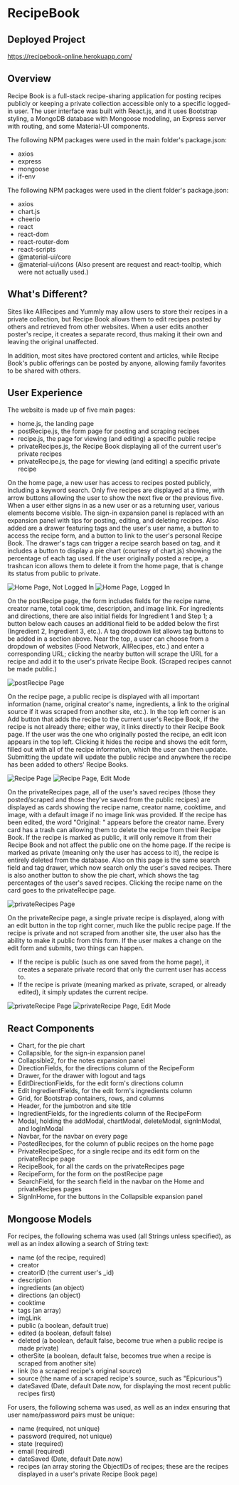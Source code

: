 # RecipeBook

## Deployed Project

https://recipebook-online.herokuapp.com/


## Overview

Recipe Book is a full-stack recipe-sharing application for posting recipes publicly or keeping a private collection accessible only to a specific logged-in user. The user interface was built with React.js, and it uses Bootstrap styling, a MongoDB database with Mongoose modeling, an Express server with routing, and some Material-UI components.

The following NPM packages were used in the main folder's package.json:

* axios
* express
* mongoose
* if-env

The following NPM packages were used in the client folder's package.json:

* axios
* chart.js
* cheerio
* react
* react-dom
* react-router-dom
* react-scripts
* @material-ui/core
* @material-ui/icons
(Also present are request and react-tooltip, which were not actually used.)

## What's Different?

Sites like AllRecipes and Yummly may allow users to store their recipes in a private collection, but Recipe Book allows them to edit recipes posted by others and retrieved from other websites. When a user edits another poster's recipe, it creates a separate record, thus making it their own and leaving the original unaffected.

In addition, most sites have proctored content and articles, while Recipe Book's public offerings can be posted by anyone, allowing family favorites to be shared with others.

## User Experience

The website is made up of five main pages:

* home.js, the landing page
* postRecipe.js, the form page for posting and scraping recipes
* recipe.js, the page for viewing (and editing) a specific public recipe
* privateRecipes.js, the Recipe Book displaying all of the current user's private recipes
* privateRecipe.js, the page for viewing (and editing) a specific private recipe

On the home page, a new user has access to recipes posted publicly, including a keyword search. Only five recipes are displayed at a time, with arrow buttons allowing the user to show the next five or the previous five. When a user either signs in as a new user or as a returning user, various elements become visible. The sign-in expansion panel is replaced with an expansion panel with tips for posting, editing, and deleting recipes. Also added are a drawer featuring tags and the user's user name, a button to access the recipe form, and a button to link to the user's personal Recipe Book. The drawer's tags can trigger a recipe search based on tag, and it includes a button to display a pie chart (courtesy of chart.js) showing the percentage of each tag used. If the user originally posted a recipe, a trashcan icon allows them to delete it from the home page, that is change its status from public to private.

![Home Page, Not Logged In](./images/homeNotLoggedIn.png)
![Home Page, Logged In](./images/homeLoggedIn.png)

On the postRecipe page, the form includes fields for the recipe name, creator name, total cook time, description, and image link. For ingredients and directions, there are also initial fields for Ingredient 1 and Step 1; a button below each causes an additional field to be added below the first (Ingredient 2, Ingredient 3, etc.). A tag dropdown list allows tag buttons to be added in a section above. Near the top, a user can choose from a dropdown of websites (Food Network, AllRecipes, etc.) and enter a corresponding URL; clicking the nearby button will scrape the URL for a recipe and add it to the user's private Recipe Book. (Scraped recipes cannot be made public.)

![postRecipe Page](./images/postRecipe.png)

On the recipe page, a public recipe is displayed with all important information (name, original creator's name, ingredients, a link to the original source if it was scraped from another site, etc.). In the top left corner is an Add button that adds the recipe to the current user's Recipe Book, if the recipe is not already there; either way, it links directly to their Recipe Book page. If the user was the one who originally posted the recipe, an edit icon appears in the top left. Clicking it hides the recipe and shows the edit form, filled out with all of the recipe information, which the user can then update. Submitting the update will update the public recipe and anywhere the recipe has been added to others' Recipe Books.

![Recipe Page](./images/recipe.png)
![Recipe Page, Edit Mode](./images/recipeEdit.png)

On the privateRecipes page, all of the user's saved recipes (those they posted/scraped and those they've saved from the public recipes) are displayed as cards showing the recipe name, creator name, cooktime, and image, with a default image if no image link was provided. If the recipe has been edited, the word "Original: " appears before the creator name. Every card has a trash can allowing them to delete the recipe from their Recipe Book. If the recipe is marked as public, it will only remove it from their Recipe Book and not affect the public one on the home page. If the recipe is marked as private (meaning only the user has access to it), the recipe is entirely deleted from the database. Also on this page is the same search field and tag drawer, which now search only the user's saved recipes. There is also another button to show the pie chart, which shows the tag percentages of the user's saved recipes. Clicking the recipe name on the card goes to the privateRecipe page.

![privateRecipes Page](./images/privateRecipes.png)

On the privateRecipe page, a single private recipe is displayed, along with an edit button in the top right corner, much like the public recipe page. If the recipe is private and not scraped from another site, the user also has the ability to make it public from this form. If the user makes a change on the edit form and submits, two things can happen.
* If the recipe is public (such as one saved from the home page), it creates a separate private record that only the current user has access to.
* If the recipe is private (meaning marked as private, scraped, or already edited), it simply updates the current recipe.

![privateRecipe Page](./images/privateRecipe.png)
![privateRecipe Page, Edit Mode](./images/privateRecipeEdit.png)

## React Components

* Chart, for the pie chart 
* Collapsible, for the sign-in expansion panel
* Collapsible2, for the notes expansion panel
* DirectionFields, for the directions column of the RecipeForm
* Drawer, for the drawer with logout and tags
* EditDirectionFields, for the edit form's directions column
* Edit IngredientFields, for the edit form's ingredients column
* Grid, for Bootstrap containers, rows, and columns
* Header, for the jumbotron and site title
* IngredientFields, for the ingredients column of the RecipeForm
* Modal, holding the addModal, chartModal, deleteModal,
    signInModal, and logInModal
* Navbar, for the navbar on every page
* PostedRecipes, for the column of public recipes on the home page
* PrivateRecipeSpec, for a single recipe and its edit form on the privateRecipe page
* RecipeBook, for all the cards on the privateRecipes page
* RecipeForm, for the form on the postRecipe page
* SearchField, for the search field in the navbar on the Home and privateRecipes pages
* SignInHome, for the buttons in the Collapsible expansion panel

## Mongoose Models

For recipes, the following schema was used (all Strings unless specified), as well as an index allowing a search of String text:
* name (of the recipe, required)
* creator
* creatorID (the current user's _id)
* description
* ingredients (an object)
* directions (an object)
* cooktime
* tags (an array)
* imgLink
* public (a boolean, default true)
* edited (a boolean, default false)
* deleted (a boolean, default false, become true when a public recipe is made private)
* otherSite (a boolean, default false, becomes true when a recipe is scraped from another site)
* link (to a scraped recipe's original source)
* source (the name of a scraped recipe's source, such as "Epicurious")
* dateSaved (Date, default Date.now, for displaying the most recent public recipes first)

For users, the following schema was used, as well as an index ensuring that user name/password pairs must be unique:
* name (required, not unique)
* password (required, not unique)
* state (required)
* email (required)
* dateSaved (Date, default Date.now)
* recipes (an array storing the ObjectIDs of recipes; these are the recipes displayed in a user's private Recipe Book page)




